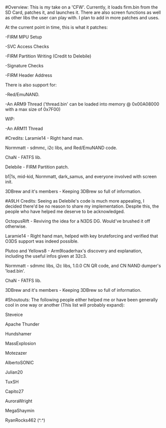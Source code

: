 #Overview:
This is my take on a 'CFW'. Currently, it loads firm.bin from the SD Card, patches it, and launches it.
There are also screen functions as well as other libs the user can play with. I plan to add in more patches and uses.

At the current point in time, this is what it patches:

-FIRM MPU Setup

-SVC Access Checks

-FIRM Partition Writing (Credit to Delebile)

-Signature Checks

-FIRM Header Address

There is also support for:

-Red/EmuNAND.

-An ARM9 Thread ('thread.bin' can be loaded into memory @ 0x00A08000 with a max size of 0x7F00)

WIP:

-An ARM11 Thread

#Credits:
Laramie14 - Right hand man.

Normmatt - sdmmc, i2c libs, and Red/EmuNAND code.

ChaN - FATFS lib.

Delebile - FIRM Partition patch.

b1|1s, mid-kid, Normmatt, dark_samus, and everyone involved with screen init.

3DBrew and it's members - Keeping 3DBrew so full of information.

#A9LH Credits:
Seeing as Delebile's code is much more appealing, I decided there'd be no reason to share my implementation. Despite this,
the people who have helped me deserve to be acknowledged.

OctopusRift - Reviving the idea for a N3DS DG. Would've brushed it off otherwise.

Laramie14 - Right hand man, helped with key bruteforcing and verified that O3DS support was indeed possible.

Plutoo and Yellows8 - Arm9loaderhax's discovery and explanation, including the useful infos given at 32c3.

Normmatt - sdmmc libs, i2c libs, 1.0.0 CN QR code, and CN NAND dumper's 'load.bin'.

ChaN - FATFS lib.

3DBrew and it's members - Keeping 3DBrew so full of information.

#Shoutouts:
The following people either helped me or have been generally cool in one way or another (This list will probably expand):

Steveice

Apache Thunder

Hundshamer

MassExplosion

Motezazer

AlbertoSONIC

Julian20

TuxSH

Capito27

AuroraWright

MegaShaymin

RyanRocks462 (^.^)
